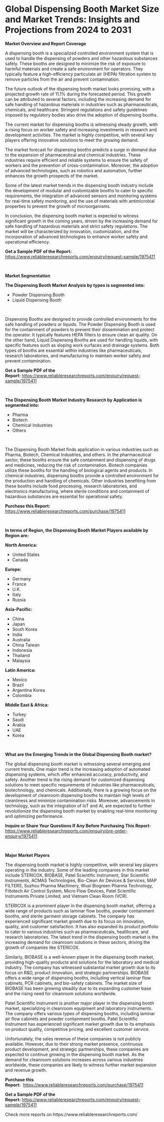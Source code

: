 <p><h1>Global Dispensing Booth Market Size and Market Trends: Insights and Projections from 2024 to 2031</h1></p><p><strong>Market Overview and Report Coverage</strong></p>
<p><p>A dispensing booth is a specialized controlled environment system that is used to handle the dispensing of powders and other hazardous substances safely. These booths are designed to minimize the risk of exposure to harmful materials and create a safe environment for operators. They typically feature a high-efficiency particulate air (HEPA) filtration system to remove particles from the air and prevent contamination.</p><p>The future outlook of the dispensing booth market looks promising, with a projected growth rate of 11.1% during the forecasted period. This growth can be attributed to several factors, including the increasing demand for safe handling of hazardous materials in industries such as pharmaceuticals, chemicals, and healthcare. Stringent regulations and safety guidelines imposed by regulatory bodies also drive the adoption of dispensing booths.</p><p>The current market for dispensing booths is witnessing steady growth, with a rising focus on worker safety and increasing investments in research and development activities. The market is highly competitive, with several key players offering innovative solutions to meet the growing demand.</p><p>The market forecast for dispensing booths predicts a surge in demand due to the expansion of pharmaceutical and chemical industries. These industries require efficient and reliable systems to ensure the safety of workers and the prevention of cross-contamination. Moreover, the adoption of advanced technologies, such as robotics and automation, further enhances the growth prospects of the market.</p><p>Some of the latest market trends in the dispensing booth industry include the development of modular and customizable booths to cater to specific requirements, the integration of advanced sensors and monitoring systems for real-time safety monitoring, and the use of materials with antimicrobial properties to prevent the growth of microorganisms.</p><p>In conclusion, the dispensing booth market is expected to witness significant growth in the coming years, driven by the increasing demand for safe handling of hazardous materials and strict safety regulations. The market will be characterized by innovation, customization, and the incorporation of advanced technologies to enhance worker safety and operational efficiency.</p></p>
<p><strong>Get a Sample PDF of the Report:</strong> <a href="https://www.reliableresearchreports.com/enquiry/request-sample/1975411">https://www.reliableresearchreports.com/enquiry/request-sample/1975411</a></p>
<p>&nbsp;</p>
<p><strong>Market Segmentation</strong></p>
<p><strong>The Dispensing Booth Market Analysis by types is segmented into:</strong></p>
<p><ul><li>Powder Dispensing Booth</li><li>Liquid Dispensing Booth</li></ul></p>
<p>&nbsp;</p>
<p><p>Dispensing Booths are designed to provide controlled environments for the safe handling of powders or liquids. The Powder Dispensing Booth is used for the containment of powders to prevent their dissemination and protect the operator. It typically features HEPA filters to ensure clean air quality. On the other hand, Liquid Dispensing Booths are used for handling liquids, with specific features such as sloping work surfaces and drainage systems. Both types of booths are essential within industries like pharmaceuticals, research laboratories, and manufacturing to maintain worker safety and prevent contamination.</p></p>
<p><strong>Get a Sample PDF of the Report:</strong>&nbsp;<a href="https://www.reliableresearchreports.com/enquiry/request-sample/1975411">https://www.reliableresearchreports.com/enquiry/request-sample/1975411</a></p>
<p>&nbsp;</p>
<p><strong>The Dispensing Booth Market Industry Research by Application is segmented into:</strong></p>
<p><ul><li>Pharma</li><li>Biotech</li><li>Chemical Industries</li><li>Others</li></ul></p>
<p>&nbsp;</p>
<p><p>The Dispensing Booth Market finds application in various industries such as Pharma, Biotech, Chemical Industries, and others. In the pharmaceutical sector, these booths ensure the safe containment and dispensing of drugs and medicines, reducing the risk of contamination. Biotech companies utilize these booths for the handling of biological agents and products. In chemical industries, dispensing booths provide a controlled environment for the production and handling of chemicals. Other industries benefiting from these booths include food processing, research laboratories, and electronics manufacturing, where sterile conditions and containment of hazardous substances are essential for operational safety.</p></p>
<p><strong>Purchase this Report:</strong>&nbsp; <a href="https://www.reliableresearchreports.com/purchase/1975411">https://www.reliableresearchreports.com/purchase/1975411</a></p>
<p>&nbsp;</p>
<p><strong>In terms of Region, the Dispensing Booth Market Players available by Region are:</strong></p>
<p>
    <p> <strong> North America: </strong>
        <ul>
            <li>United States</li>
            <li>Canada</li>
        </ul>
        </p> 
    <p> <strong> Europe: </strong>
        <ul>
            <li>Germany</li>
            <li>France</li>
            <li>U.K.</li>
            <li>Italy</li>
            <li>Russia</li>
        </ul>
        </p> 
    <p> <strong> Asia-Pacific: </strong>
        <ul>
            <li>China</li>
            <li>Japan</li>
            <li>South Korea</li>
            <li>India</li>
            <li>Australia</li>
            <li>China Taiwan</li>
            <li>Indonesia</li>
            <li>Thailand</li>
            <li>Malaysia</li>
        </ul>
        </p> 
    <p> <strong> Latin America: </strong>
        <ul>
            <li>Mexico</li>
            <li>Brazil</li>
            <li>Argentina Korea</li>
            <li>Colombia</li>
        </ul>
        </p> 
    <p> <strong> Middle East & Africa: </strong>
        <ul>
            <li>Turkey</li>
            <li>Saudi</li>
            <li>Arabia</li>
            <li>UAE</li>
            <li>Korea</li>
        </ul>
    </p>
    </p>
<p>&nbsp;</p>
<p><strong>What are the Emerging Trends in the Global Dispensing Booth market?</strong></p>
<p><p>The global dispensing booth market is witnessing several emerging and current trends. One major trend is the increasing adoption of automated dispensing systems, which offer enhanced accuracy, productivity, and safety. Another trend is the rising demand for customized dispensing solutions to meet specific requirements of industries like pharmaceuticals, biotechnology, and chemicals. Additionally, there is a growing focus on the development of cleanroom dispensing booths to maintain high levels of cleanliness and minimize contamination risks. Moreover, advancements in technology, such as the integration of IoT and AI, are expected to further revolutionize the dispensing booth market by enabling real-time monitoring and optimizing performance.</p></p>
<p><strong>Inquire or Share Your Questions If Any Before Purchasing This Report</strong>- <a href="https://www.reliableresearchreports.com/enquiry/pre-order-enquiry/1975411">https://www.reliableresearchreports.com/enquiry/pre-order-enquiry/1975411</a></p>
<p>&nbsp;</p>
<p><strong>Major Market Players</strong></p>
<p><p>The dispensing booth market is highly competitive, with several key players operating in the industry. Some of the leading companies in this market include STERICOX, BIOBASE, Patel Scientific Instrument, Star Scientific Instruments, ACMAS Technologies, Bio-Clean Air Devices & Services, MAP FILTERS, Suzhou Pharma Machinery, Wuxi Biogreen Pharma Technology, Filtotech Air Control System, Micro Flow Devices, Patel Scientific Instruments Private Limited, and Vietnam Clean Room (VCR).</p><p>STERICOX is a prominent player in the dispensing booth market, offering a wide range of products such as laminar flow booths, powder containment booths, and sterile garment storage cabinets. The company has experienced significant market growth due to its focus on innovation, quality, and customer satisfaction. It has also expanded its product portfolio to cater to various industries such as pharmaceuticals, healthcare, and research laboratories. The latest trend in the dispensing booth market is the increasing demand for cleanroom solutions in these sectors, driving the growth of companies like STERICOX.</p><p>Similarly, BIOBASE is a well-known player in the dispensing booth market, providing high-quality products and solutions for the laboratory and medical industry. The company has witnessed substantial market growth due to its focus on R&D, product innovation, and strategic partnerships. BIOBASE offers a wide range of dispensing booths, including vertical laminar flow cabinets, PCR cabinets, and bio-safety cabinets. The market size of BIOBASE has been growing steadily due to its expanding customer base and the rising need for cleanroom solutions worldwide.</p><p>Patel Scientific Instrument is another major player in the dispensing booth market, specializing in cleanroom equipment and laboratory instruments. The company offers various types of dispensing booths, including laminar air flow cabinets and powder containment booths. Patel Scientific Instrument has experienced significant market growth due to its emphasis on product quality, competitive pricing, and excellent customer service.</p><p>Unfortunately, the sales revenue of these companies is not publicly available. However, due to their strong market presence, continuous product development, and strategic partnerships, these companies are expected to continue growing in the dispensing booth market. As the demand for cleanroom solutions increases across various industries worldwide, these companies are likely to witness further market expansion and revenue growth.</p></p>
<p><strong>Purchase this Report:</strong>&nbsp;&nbsp;<a href="https://www.reliableresearchreports.com/purchase/1975411">https://www.reliableresearchreports.com/purchase/1975411</a></p>
<p></p>
<p><strong>Get a Sample PDF of the Report:</strong>&nbsp;<a href="https://www.reliableresearchreports.com/enquiry/request-sample/1975411">https://www.reliableresearchreports.com/enquiry/request-sample/1975411</a></p>
<p>Check more reports on https://www.reliableresearchreports.com/</p>